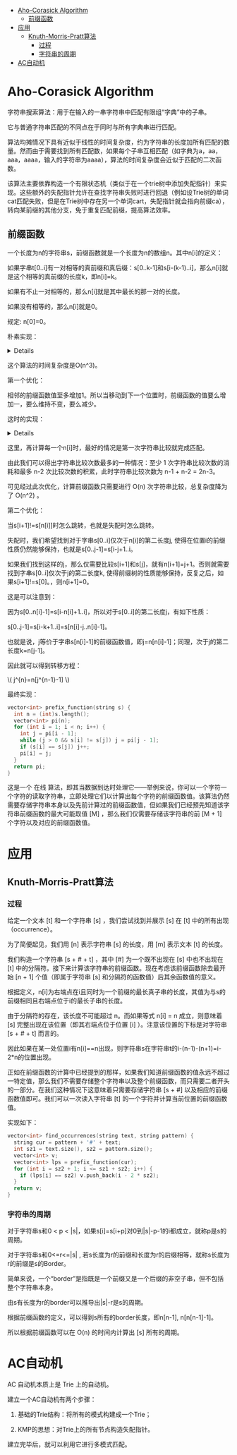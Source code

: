 <!--toc:start-->
- [Aho-Corasick Algorithm](#aho-corasick-algorithm)
  - [前缀函数](#前缀函数)
- [应用](#应用)
  - [Knuth-Morris-Pratt算法](#knuth-morris-pratt算法)
    - [过程](#过程)
    - [字符串的周期](#字符串的周期)
- [AC自动机](#ac自动机)
<!--toc:end-->

# Aho-Corasick Algorithm

字符串搜索算法：用于在输入的一串字符串中匹配有限组“字典”中的子串。

它与普通字符串匹配的不同点在于同时与所有字典串进行匹配。

算法均摊情况下具有近似于线性的时间复杂度，约为字符串的长度加所有匹配的数量。然而由于需要找到所有匹配数，如果每个子串互相匹配（如字典为a，aa，aaa，aaaa，输入的字符串为aaaa），算法的时间复杂度会近似于匹配的二次函数。


该算法主要依靠构造一个有限状态机（类似于在一个trie树中添加失配指针）来实现。这些额外的失配指针允许在查找字符串失败时进行回退（例如设Trie树的单词cat匹配失败，但是在Trie树中存在另一个单词cart，失配指针就会指向前缀ca），转向某前缀的其他分支，免于重复匹配前缀，提高算法效率。

## 前缀函数


一个长度为n的字符串s，前缀函数就是一个长度为n的数组n。其中n[i]的定义：

如果字串t[0..i]有一对相等的真前缀和真后缀：s[0..k-1]和s[i-(k-1)..i]，那么n[i]就是这个相等的真前缀的长度k，即n[i]=k。

如果有不止一对相等的，那么n[i]就是其中最长的那一对的长度。

如果没有相等的，那么n[i]就是0。

规定: n[0]=0。

朴素实现：

<details>

```cpp
vector<int> prefix_function(string s) {
  int n = (int)s.length();
  vector<int> pi(n);
  for (int i = 1; i < n; i++)
    for (int j = i; j >= 0; j--)
      if (s.substr(0, j) == s.substr(i - j + 1, j)) {
        pi[i] = j;
        break;
      }
  return pi;
}
```
</details>

这个算法的时间复杂度是O(n^3)。

第一个优化：

相邻的前缀函数值至多增加1。所以当移动到下一个位置时，前缀函数的值要么增加一，要么维持不变，要么减少。

这时的实现：

<details>

```cpp
vector<int> prefix_function(string s) {
  int n = (int)s.length();
  vector<int> pi(n);
  for (int i = 1; i < n; i++)
    for (int j = pi[i - 1] + 1; j >= 0; j--)  // improved: j=i => j=pi[i-1]+1
      if (s.substr(0, j) == s.substr(i - j + 1, j)) {
        pi[i] = j;
        break;
      }
  return pi;
}
```

</details>

这里，再计算每一个n[i]时，最好的情况是第一次字符串比较就完成匹配。

由此我们可以得出字符串比较次数最多的一种情况：至少 1 次字符串比较次数的消耗和最多 n-2 次比较次数的积累，此时字符串比较次数为 n-1 + n-2 = 2n-3。

可见经过此次优化，计算前缀函数只需要进行 O(n) 次字符串比较，总复杂度降为了 O(n^2) 。


第二个优化：

当s[i+1]!=s[n[i]]时怎么跳转，也就是失配时怎么跳转。

失配时，我们希望找到对于字串s[0..i]仅次于n[i]的第二长度j, 使得在位置i的前缀性质仍然能够保持，也就是s[0..j-1]=s[i-j+1..i。

如果我们找到这样的j，那么仅需要比较s[i+1]和s[j]，就有n[i+1]=j+1。否则就需要找到字串s[0..i]仅次于j的第二长度k, 使得前缀树的性质能够保持，反复之后，如果s[i+1]!=s[0]。，则n[i+1]=0。

这是可以注意到：

因为s[0..n[i]-1]=s[i-n[i]+1..i]，所以对于s[0..i]的第二长度j，有如下性质：

s[0..j-1]=s[i-k+1..i]=s[n[i]-j..n[i]-1]。

也就是说，j等价于字串s[n[i]-1]的前缀函数值，即j=n[n[i]-1]；同理，次于j的第二长度k=n[j-1]。

因此就可以得到转移方程：

\\\( j^{n}=n[j^{n-1}-1]   \\\)

最终实现：

```cpp
vector<int> prefix_function(string s) {
  int n = (int)s.length();
  vector<int> pi(n);
  for (int i = 1; i < n; i++) {
    int j = pi[i - 1];
    while (j > 0 && s[i] != s[j]) j = pi[j - 1];
    if (s[i] == s[j]) j++;
    pi[i] = j;
  }
  return pi;
}
```

这是一个 在线 算法，即其当数据到达时处理它——举例来说，你可以一个字符一个字符的读取字符串，立即处理它们以计算出每个字符的前缀函数值。该算法仍然需要存储字符串本身以及先前计算过的前缀函数值，但如果我们已经预先知道该字符串前缀函数的最大可能取值 [M] ，那么我们仅需要存储该字符串的前 [M + 1] 个字符以及对应的前缀函数值。

# 应用

## Knuth-Morris-Pratt算法

### 过程

给定一个文本 [t] 和一个字符串 [s] ，我们尝试找到并展示 [s] 在 [t] 中的所有出现（occurrence）。

为了简便起见，我们用 [n] 表示字符串 [s] 的长度，用 [m] 表示文本 [t] 的长度。

我们构造一个字符串 [s + \# + t] ，其中 [\#] 为一个既不出现在 [s] 中也不出现在 [t] 中的分隔符。接下来计算该字符串的前缀函数。现在考虑该前缀函数除去最开始 [n + 1] 个值（即属于字符串 [s] 和分隔符的函数值）后其余函数值的意义。

根据定义，n[i]为右端点在i且同时为一个前缀的最长真子串的长度，其值为与s的前缀相同且右端点位于i的最长子串的长度。

由于分隔符的存在，该长度不可能超过 n。而如果等式 n[i] = n 成立，则意味着 [s] 完整出现在该位置（即其右端点位于位置 [i] ）。注意该位置的下标是对字符串 [s + \# + t] 而言的。

因此如果在某一处位置i有n[i]==n出现，则字符串s在字符串t的i-(n-1)-(n+1)=i-2*n的位置出现。

正如在前缀函数的计算中已经提到的那样，如果我们知道前缀函数的值永远不超过一特定值，那么我们不需要存储整个字符串以及整个前缀函数，而只需要二者开头的一部分。在我们这种情况下这意味着只需要存储字符串 [s + \#] 以及相应的前缀函数值即可。我们可以一次读入字符串 [t] 的一个字符并计算当前位置的前缀函数值。

实现如下：

```cpp
vector<int> find_occurrences(string text, string pattern) {
  string cur = pattern + '#' + text;
  int sz1 = text.size(), sz2 = pattern.size();
  vector<int> v;
  vector<int> lps = prefix_function(cur);
  for (int i = sz2 + 1; i <= sz1 + sz2; i++) {
    if (lps[i] == sz2) v.push_back(i - 2 * sz2);
  }
  return v;
}
```

### 字符串的周期

对于字符串s和0 < p < |s|，如果s[i]=s[i+p]对0到|s|-p-1的i都成立，就称p是s的周期。

对于字符串s和0<=r<=|s| , 若s长度为r的前缀和长度为r的后缀相等，就称s长度为r的前缀是s的Border。

简单来说，一个“border”是指既是一个前缀又是一个后缀的非空子串，但不包括整个字符串本身。

由s有长度为r的border可以推导出|s|-r是s的周期。

根据前缀函数的定义，可以得到s所有的border长度，即n[n-1], n[n[n-1]-1]。

所以根据前缀函数可以在 O(n) 的时间内计算出 [s] 所有的周期。

# AC自动机

AC 自动机本质上是 Trie 上的自动机。

建立一个AC自动机有两个步骤：

1. 基础的Trie结构：将所有的模式构建成一个Trie；

2. KMP的思想：对Trie上的所有节点构造失配指针。

建立完毕后，就可以利用它进行多模式匹配。
